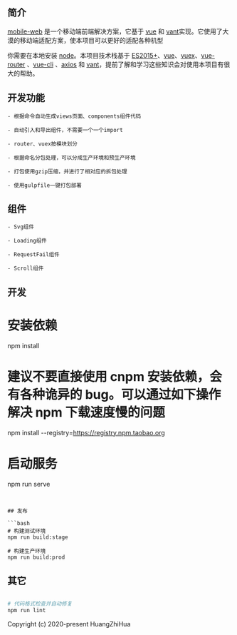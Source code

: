 

## 简介

[mobile-web](https://github.com/Adonis0123/mobile-web) 是一个移动端前端解决方案，它基于 [vue](https://github.com/vuejs/vue) 和 [vant](https://github.com/youzan/vant)实现。它使用了大漠的移动端适配方案，使本项目可以更好的适配各种机型



你需要在本地安装 [node](http://nodejs.org/)。本项目技术栈基于 [ES2015+](http://es6.ruanyifeng.com/)、[vue](https://cn.vuejs.org/index.html)、[vuex](https://vuex.vuejs.org/zh-cn/)、[vue-router](https://router.vuejs.org/zh-cn/) 、[vue-cli](https://github.com/vuejs/vue-cli) 、[axios](https://github.com/axios/axios) 和 [vant](https://github.com/youzan/vant)，提前了解和学习这些知识会对使用本项目有很大的帮助。




## 开发功能

```
- 根据命令自动生成views页面、components组件代码

- 自动引入和导出组件，不需要一个一个import

- router、vuex按模块划分

- 根据命名分包处理，可以分成生产环境和预生产环境

- 打包使用gzip压缩，并进行了相对应的拆包处理

- 使用gulpfile一键打包部署
```

## 组件

```
- Svg组件

- Loading组件

- RequestFail组件

- Scroll组件
```

## 开发


# 安装依赖
npm install

# 建议不要直接使用 cnpm 安装依赖，会有各种诡异的 bug。可以通过如下操作解决 npm 下载速度慢的问题
npm install --registry=https://registry.npm.taobao.org

# 启动服务
npm run serve
```


## 发布

```bash
# 构建测试环境
npm run build:stage

# 构建生产环境
npm run build:prod
```

## 其它

```bash

# 代码格式检查并自动修复
npm run lint
```


Copyright (c) 2020-present HuangZhiHua
